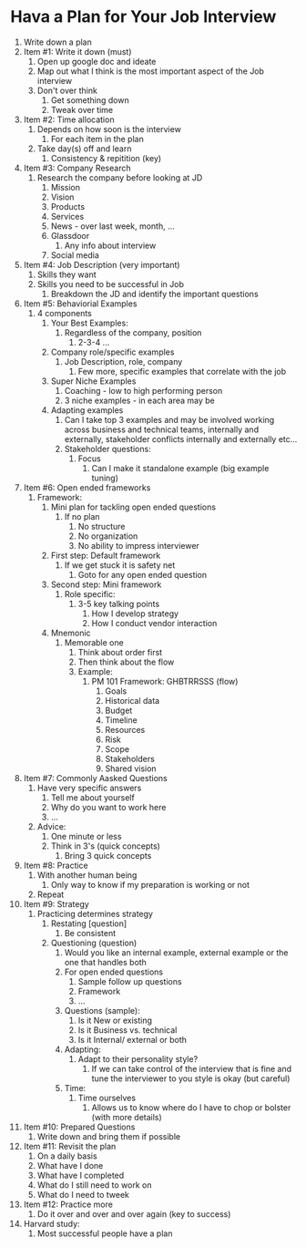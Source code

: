 # Hava a Plan for Your Job Interview #
1. Write down a plan
2. Item #1: Write it down (must)
	1. Open up google doc and ideate
	2. Map out what I think is the most important aspect of the Job interview
	3. Don't over think
		1. Get something down
		2. Tweak over time
3. Item #2: Time allocation
	1. Depends on how soon is the interview
		1. For each item in the plan
	2. Take day(s) off and learn
		1. Consistency & repitition (key)
4. Item #3: Company Research
	1. Research the company before looking at JD
		1. Mission
		2. Vision
		3. Products
		4. Services
		5. News - over last week, month, ...
		6. Glassdoor
			1. Any info about interview
		7. Social media
5. Item #4: Job Description (very important)
	1. Skills they want
	2. Skills you need to be successful in Job
		1. Breakdown the JD and identify the important questions
6. Item #5: Behaviorial Examples	
	1. 4 components
		1. Your Best Examples:
			1. Regardless of the company, position
				1. 2-3-4 ...
		2. Company role/specific examples
			1. Job Description, role, company
				1. Few more, specific examples that correlate with the job
		3. Super Niche Examples
			1. Coaching - low to high performing person
			2. 3 niche examples - in each area may be
		4. Adapting examples
			1. Can I take top 3 examples and may be involved working across business and technical teams, internally and externally, stakeholder conflicts internally and externally etc...
			2. Stakeholder questions:
				1. Focus
					1. Can I make it standalone example (big example tuning)
7. Item #6: Open ended frameworks
	1. Framework:
		1. Mini plan for tackling open ended questions
			1. If no plan
				1. No structure
				2. No organization
				3. No ability to impress interviewer
		2. First step: Default framework
			1. If we get stuck it is safety net
				1. Goto for any open ended question
		3. Second step: Mini framework
			1. Role specific:
				1. 3-5 key talking points
					1. How I develop strategy
					2. How I conduct vendor interaction
		4. Mnemonic
			1. Memorable one
				1. Think about order first
				2. Then think about the flow
				3. Example:
					1. PM 101 Framework: GHBTRRSSS (flow)
						1. Goals
						2. Historical data
						3. Budget
						4. Timeline
						5. Resources
						6. Risk
						7. Scope
						8. Stakeholders
						9. Shared vision
8. Item #7: Commonly Aasked Questions
	1. Have very specific answers
		1. Tell me about yourself
		2. Why do you want to work here
		3. ...
	2. Advice:
		1. One minute or less
		2. Think in 3's (quick concepts)
			1. Bring 3 quick concepts
9. Item #8: Practice
	1. With another human being
		1. Only way to know if my preparation is working or not
	2. Repeat
10. Item #9: Strategy
	1. Practicing determines strategy
		1. Restating [question]
			1. Be consistent
		2. Questioning (question)
			1. Would you like an internal example, external example or the one that handles both
			2. For open ended questions
				1. Sample follow up questions
				2. Framework
				3. ...
			3. Questions (sample):
				1. Is it New or existing
				2. Is it Business vs. technical
				3. Is it Internal/ external or both
			4. Adapting:
				1. Adapt to their personality style?
					1. If we can take control of the interview that is fine and tune the interviewer to you style is okay (but careful)
			5. Time:
				1. Time ourselves
					1. Allows us to know where do I have to chop or bolster (with more details)
11. Item #10: Prepared Questions
	1. Write down and bring them if possible
12. Item #11: Revisit the plan
	1. On a daily basis
	2. What have I done
	3. What have I completed
	4. What do I still need to work on
	5. What do I need to tweek
13. Item #12: Practice more
	1. Do it over and over and over again (key to success)
14. Harvard study:
	1. Most successful people have a plan